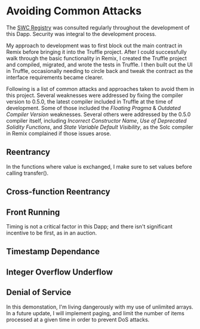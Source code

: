 # Avoiding Common Attacks
The [SWC Registry](https://smartcontractsecurity.github.io/SWC-registry/) was consulted regularly throughout the development of this Dapp. Security was integral to the development process.

My approach to development was to first block out the main contract in Remix before bringing it into the Truffle project. After I could successfully walk through the basic functionality in Remix, I created the Truffle project and compiled, migrated, and wrote the tests in Truffle. I then built out the UI in Truffle, occasionally needing to circle back and tweak the contract as the interface requirements became clearer.

Following is a list of common attacks and approaches taken to avoid them in this project. Several weaknesses were addressed by fixing the compiler version to 0.5.0, the latest compiler included in Truffle at the time of development. Some of those included the *Floating Pragma* & *Outdated Compiler Version* weaknesses. Several others were addressed by the 0.5.0 compiler itself, including *Incorrect Constructor Name*, *Use of Deprecated Solidity Functions*, and *State Variable Default Visibility*, as the Solc compiler in Remix complained if those issues arose. 

## Reentrancy
In the functions where value is exchanged, I make sure to set values before calling transfer().

## Cross-function Reentrancy

## Front Running
Timing is not a critical factor in this Dapp; and there isn't significant incentive to be first, as in an auction. 

## Timestamp Dependance

## Integer Overflow Underflow

## Denial of Service
In this demonstation, I'm living dangerously with my use of unlimited arrays. In a future update, I will implement paging, and limit the number of items processed at a given time in order to prevent DoS attacks.
